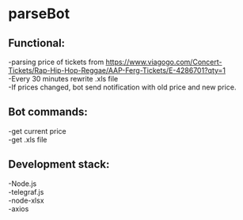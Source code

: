 # parseBot

## Functional:

-parsing price of tickets from https://www.viagogo.com/Concert-Tickets/Rap-Hip-Hop-Reggae/AAP-Ferg-Tickets/E-4286701?qty=1<br>
-Every 30 minutes rewrite .xls file<br>
-If prices changed, bot send notification with old price and new price.

## Bot commands:

-get current price<br>
-get .xls file

## Development stack:
-Node.js<br>
-telegraf.js<br>
-node-xlsx<br>
-axios<br>
